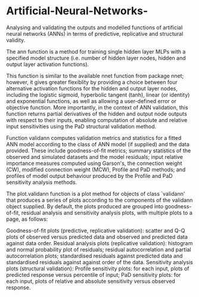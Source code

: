 # Artificial-Neural-Networks-
Analysing and validating the outputs and modelled functions of artificial neural networks (ANNs) in terms of predictive, replicative and structural validity.

The ann function is a method for training single hidden layer MLPs with a specified model structure (i.e. number of hidden layer nodes, hidden and output layer activation functions).

This function is similar to the available nnet function from package nnet; however, it gives greater flexiblity by providing a choice between four alternative activation functions for the hidden and output layer nodes, including the logistic sigmoid, hyperbolic tangent (tanh), linear (or identity) and exponential functions, as well as allowing a user-defined error or objective function.
More importantly, in the context of ANN validation, this function returns partial derivatives of the hidden and output node outputs with respect to their inputs, enabling computation of absolute and relative input sensitivities using the PaD structural validation method.

Function validann computes validation metrics and statistics for a fitted ANN model according to the class of ANN model (if supplied) and the data provided. These include goodness-of-fit metrics; summary statistics of the observed and simulated datasets and the model residuals; input relative importance measures computed using Garson's, the connection weight (CW), modified connection weight (MCW), Profile and PaD methods; and profiles of model output behaviour produced by the Profile and PaD sensitivity analysis methods.

The plot.validann function is a plot method for objects of class `validann' that produces a series of plots according to the components of the validann object supplied. By default, the plots produced are grouped into goodness-of-fit, residual analysis and sensitivity analysis plots, with multiple plots to a page, as follows:

Goodness-of-fit plots (predictive, replicative validation): scatter and Q-Q plots of observed versus predicted data and observed and predicted data against data order.
Residual analysis plots (replicative validation): histogram and normal probability plot of residuals; residual autocorrelation and partial autocorrelation plots; standardised residuals against predicted data and standardised residuals against against order of the data.
Sensitivity analysis plots (structural validation): Profile sensitivity plots: for each input, plots of predicted response versus percentile of input; PaD sensitivity plots: for each input, plots of relative and absolute sensitivity versus observed response.
